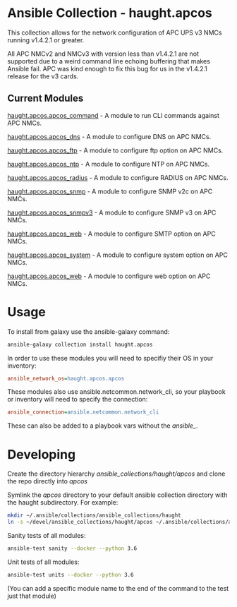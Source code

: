 # Ansible Collection - haught.apcos

This collection allows for the network configuration of APC UPS v3 NMCs running v1.4.2.1 or greater.

All APC NMCv2 and NMCv3 with version less than v1.4.2.1 are not supported due to a weird command line echoing buffering that makes Ansible fail. APC was kind enough to fix this bug for us in the v1.4.2.1 release for the v3 cards.

## Current Modules

[haught.apcos.apcos_command](plugins/modules/network/apcos/apcos_command.py) - A module to run CLI commands against APC NMCs.

[haught.apcos.apcos_dns](plugins/modules/network/apcos/apcos_dns.py) - A module to configure DNS on APC NMCs.

[haught.apcos.apcos_ftp](plugins/modules/network/apcos/apcos_ftp.py) - A module to configure ftp option on APC NMCs.

[haught.apcos.apcos_ntp](plugins/modules/network/apcos/apcos_ntp.py) - A module to configure NTP on APC NMCs.

[haught.apcos.apcos_radius](plugins/modules/network/apcos/apcos_radius.py) - A module to configure RADIUS on APC NMCs.

[haught.apcos.apcos_snmp](plugins/modules/network/apcos/apcos_snmp.py) - A module to configure SNMP v2c on APC NMCs.

[haught.apcos.apcos_snmpv3](plugins/modules/network/apcos/apcos_snmpv3.py) - A module to configure SNMP v3 on APC NMCs.

[haught.apcos.apcos_web](plugins/modules/network/apcos/apcos_smtp.py) - A module to configure SMTP option on APC NMCs.

[haught.apcos.apcos_system](plugins/modules/network/apcos/apcos_system.py) - A module to configure system option on APC NMCs.

[haught.apcos.apcos_web](plugins/modules/network/apcos/apcos_web.py) - A module to configure web option on APC NMCs.

# Usage

To install from galaxy use the ansible-galaxy command:
```bash
ansible-galaxy collection install haught.apcos
```

In order to use these modules you will need to specifiy their OS in your inventory:
```ini
ansible_network_os=haught.apcos.apcos
```
These modules also use ansible.netcommon.network_cli, so your playbook or inventory will need to specify the connection:
```ini
ansible_connection=ansible.netcommon.network_cli
```
These can also be added to a playbook vars without the *ansible_*.

# Developing

Create the directory hierarchy *ansible_collections/haught/apcos* and clone the repo directly into *apcos*

Symlink the *apcos* directory to your default ansible collection directory with the haught subdirectory. For example:
```bash
mkdir ~/.ansible/collections/ansible_collections/haught
ln -s ~/devel/ansible_collections/haught/apcos ~/.ansible/collections/ansible_collections/haught/
```


Sanity tests of all modules:
```bash
ansible-test sanity --docker --python 3.6
```

Unit tests of all modules:
```bash
ansible-test units --docker --python 3.6
```

(You can add a specific module name to the end of the command to the test just that module)